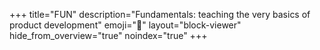 +++
title="FUN"
description="Fundamentals: teaching the very basics of product development"
emoji="🧱"
layout="block-viewer"
hide_from_overview="true"
noindex="true"
+++

